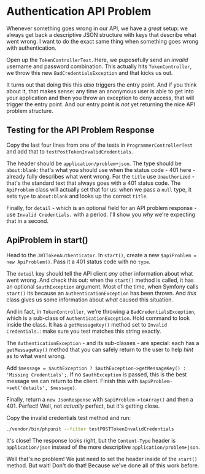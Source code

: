 # Authentication API Problem

Whenever something goes wrong in our API, we have a *great* setup: we always get
back a descriptive JSON structure with keys that describe what went wrong. I want
to do the exact same thing when something goes wrong with authentication.

Open up the `TokenControllerTest`. Here, we puposefully send an *invalid* username
and password combination. This actually hits `TokenController`, we throw this
new `BadCredentialsException` and that kicks us out.

It turns out that doing this this *also* triggers the entry point. And if you think
about it, that makes sense: any time an anonymous user is able to get into your
application and then you throw an exception to deny access, that will trigger the entry
point. And our entry point is *not* yet returning the nice API problem structure.

## Testing for the API Problem Response

Copy the last four lines from one of the tests in `ProgrammerControllerTest` and
add that to `testPostTokenInvalidCredentials`.

The header should be `application/problem+json`. The type should be `about:blank`:
that's what you should use when the status code - 401 here - already fully describes
what went wrong. For the `title` use `Unauthorized` - that's the standard text that
always goes with a 401 status code. The `ApiProblem` class will actually set that
for us: when we pass a `null` type, it sets `type` to `about:blank` and looks up
the correct `title`.

Finally, for `detail` - which is an optional field for an API problem response - use
`Invalid Credentials.` with a period. I'll show you *why* we're expecting that in
a second.

## ApiProblem in start()

Head to the `JWTTokenAuthenticator`. In `start()`, create a new `$apiProblem = new ApiProblem()`.
Pass it a 401 status code with no `type`.

The `detail` key should tell the API client *any* other information about what went
wrong. And check this out: when the `start()` method is called, it has an optional
`$authException` argument. Most of the time, when Symfony calls `start()` its because
an `AuthenticationException` has been thrown. And *this* class gives us some information
about *what* caused this situation.

And in fact, in `TokenController`, we're throwing a `BadCredentialsException`, which
is a sub-class of `AuthenticationException`. Hold command to look inside the class.
It has a `getMessageKey()` method set to `Invalid Credentials.`: make sure you test
matches this string exactly.

The `AuthenticationException` - and its sub-classes - are special: each has a
`getMessageKey()` method that you can safely return to the user to help *hint* as
to what went wrong.

Add `$message = $authException ? $authException->getMessageKey() : 'Missing Credentials';`.
If no `$authException` is passed, this is the best message we can return to the client.
Finish this with `$apiProblem->set('details', $message)`. 

Finally, return a `new JsonResponse` with `$apiProblem->toArray()` and then a 401.
Perfect! Well, not *actually* perfect, but it's getting close.

Copy the invalid credentials test method and run:

```bash
./vendor/bin/phpunit --filter testPOSTTokenInvalidCredentials
```

It's close! The response looks right, but the `Content-Type` header is `application/json`
instead of the more descriptive `application/problem+json`.

Well that's no problem! We just need to set the header inside of the `start()`
method. But wait! Don't do that! Because we've done all of this work before.
